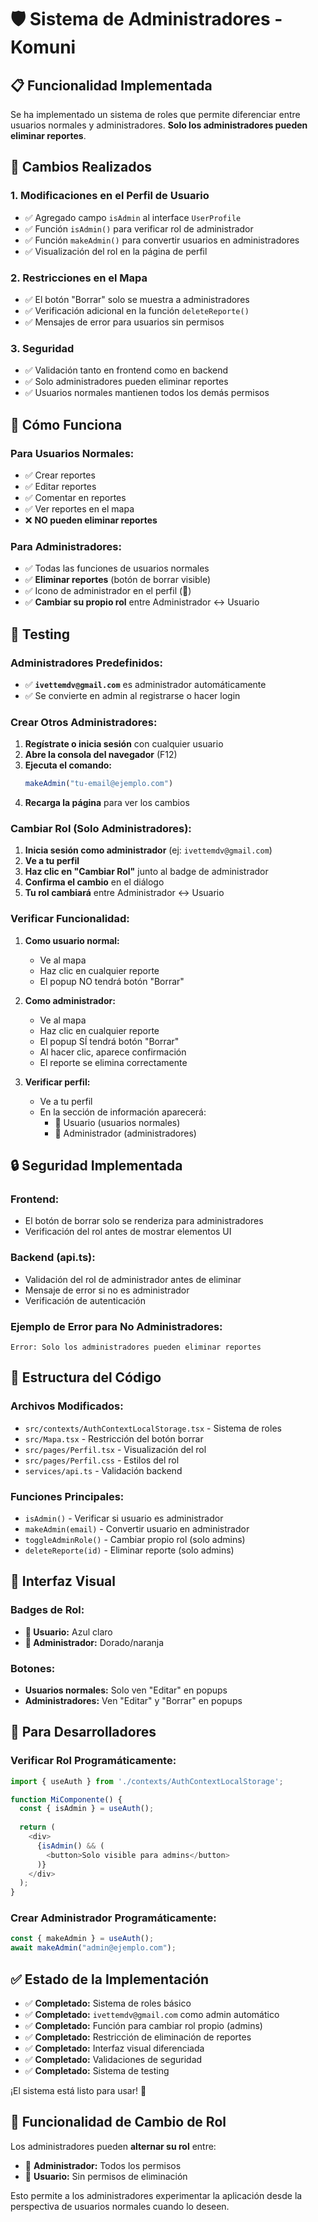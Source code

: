 # 🛡️ Sistema de Administradores - Komuni

## 📋 Funcionalidad Implementada

Se ha implementado un sistema de roles que permite diferenciar entre usuarios normales y administradores. **Solo los administradores pueden eliminar reportes**.

## 🔧 Cambios Realizados

### 1. **Modificaciones en el Perfil de Usuario**
- ✅ Agregado campo `isAdmin` al interface `UserProfile`
- ✅ Función `isAdmin()` para verificar rol de administrador
- ✅ Función `makeAdmin()` para convertir usuarios en administradores
- ✅ Visualización del rol en la página de perfil

### 2. **Restricciones en el Mapa**
- ✅ El botón "Borrar" solo se muestra a administradores
- ✅ Verificación adicional en la función `deleteReporte()` 
- ✅ Mensajes de error para usuarios sin permisos

### 3. **Seguridad**
- ✅ Validación tanto en frontend como en backend
- ✅ Solo administradores pueden eliminar reportes
- ✅ Usuarios normales mantienen todos los demás permisos

## 🎯 Cómo Funciona

### **Para Usuarios Normales:**
- ✅ Crear reportes
- ✅ Editar reportes 
- ✅ Comentar en reportes
- ✅ Ver reportes en el mapa
- ❌ **NO pueden eliminar reportes**

### **Para Administradores:**
- ✅ Todas las funciones de usuarios normales
- ✅ **Eliminar reportes** (botón de borrar visible)
- ✅ Icono de administrador en el perfil (👑)
- ✅ **Cambiar su propio rol** entre Administrador ↔ Usuario

## 🧪 Testing

### **Administradores Predefinidos:**
- ✅ **`ivettemdv@gmail.com`** es administrador automáticamente
- ✅ Se convierte en admin al registrarse o hacer login

### **Crear Otros Administradores:**

1. **Regístrate o inicia sesión** con cualquier usuario
2. **Abre la consola del navegador** (F12)
3. **Ejecuta el comando:**
   ```javascript
   makeAdmin("tu-email@ejemplo.com")
   ```
4. **Recarga la página** para ver los cambios

### **Cambiar Rol (Solo Administradores):**

1. **Inicia sesión como administrador** (ej: `ivettemdv@gmail.com`)
2. **Ve a tu perfil**
3. **Haz clic en "Cambiar Rol"** junto al badge de administrador
4. **Confirma el cambio** en el diálogo
5. **Tu rol cambiará** entre Administrador ↔ Usuario

### **Verificar Funcionalidad:**

1. **Como usuario normal:**
   - Ve al mapa
   - Haz clic en cualquier reporte
   - El popup NO tendrá botón "Borrar"

2. **Como administrador:**
   - Ve al mapa  
   - Haz clic en cualquier reporte
   - El popup SÍ tendrá botón "Borrar"
   - Al hacer clic, aparece confirmación
   - El reporte se elimina correctamente

3. **Verificar perfil:**
   - Ve a tu perfil
   - En la sección de información aparecerá:
     - 👤 Usuario (usuarios normales)
     - 👑 Administrador (administradores)

## 🔒 Seguridad Implementada

### **Frontend:**
- El botón de borrar solo se renderiza para administradores
- Verificación del rol antes de mostrar elementos UI

### **Backend (api.ts):**
- Validación del rol de administrador antes de eliminar
- Mensaje de error si no es administrador
- Verificación de autenticación

### **Ejemplo de Error para No Administradores:**
```
Error: Solo los administradores pueden eliminar reportes
```

## 📝 Estructura del Código

### **Archivos Modificados:**
- `src/contexts/AuthContextLocalStorage.tsx` - Sistema de roles
- `src/Mapa.tsx` - Restricción del botón borrar
- `src/pages/Perfil.tsx` - Visualización del rol
- `src/pages/Perfil.css` - Estilos del rol
- `services/api.ts` - Validación backend

### **Funciones Principales:**
- `isAdmin()` - Verificar si usuario es administrador
- `makeAdmin(email)` - Convertir usuario en administrador
- `toggleAdminRole()` - Cambiar propio rol (solo admins)
- `deleteReporte(id)` - Eliminar reporte (solo admins)

## 🎨 Interfaz Visual

### **Badges de Rol:**
- **👤 Usuario:** Azul claro
- **👑 Administrador:** Dorado/naranja

### **Botones:**
- **Usuarios normales:** Solo ven "Editar" en popups
- **Administradores:** Ven "Editar" y "Borrar" en popups

## 📖 Para Desarrolladores

### **Verificar Rol Programáticamente:**
```typescript
import { useAuth } from './contexts/AuthContextLocalStorage';

function MiComponente() {
  const { isAdmin } = useAuth();
  
  return (
    <div>
      {isAdmin() && (
        <button>Solo visible para admins</button>
      )}
    </div>
  );
}
```

### **Crear Administrador Programáticamente:**
```typescript
const { makeAdmin } = useAuth();
await makeAdmin("admin@ejemplo.com");
```

## ✅ Estado de la Implementación

- ✅ **Completado:** Sistema de roles básico
- ✅ **Completado:** `ivettemdv@gmail.com` como admin automático
- ✅ **Completado:** Función para cambiar rol propio (admins)
- ✅ **Completado:** Restricción de eliminación de reportes  
- ✅ **Completado:** Interfaz visual diferenciada
- ✅ **Completado:** Validaciones de seguridad
- ✅ **Completado:** Sistema de testing

¡El sistema está listo para usar! 🚀

## 🔄 Funcionalidad de Cambio de Rol

Los administradores pueden **alternar su rol** entre:
- 👑 **Administrador:** Todos los permisos
- 👤 **Usuario:** Sin permisos de eliminación

Esto permite a los administradores experimentar la aplicación desde la perspectiva de usuarios normales cuando lo deseen.
